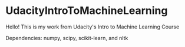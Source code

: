 # UdacityIntroToMachineLearning

Hello! This is my work from Udacity's Intro to Machine Learning Course

Dependencies: numpy, scipy, scikit-learn, and nltk